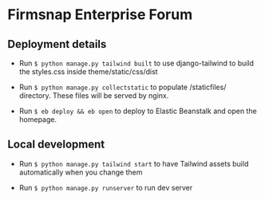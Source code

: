 # Firmsnap Enterprise Forum

## Deployment details
 - Run `$ python manage.py tailwind built` to use django-tailwind to build the styles.css inside theme/static/css/dist

 - Run `$ python manage.py collectstatic` to populate /staticfiles/ directory. These files will be served by nginx.

 - Run `$ eb deploy && eb open` to deploy to Elastic Beanstalk and open the homepage.

## Local development

 - Run `$ python manage.py tailwind start` to have Tailwind assets build automatically when you change them

 - Run `$ python manage.py runserver` to run dev server